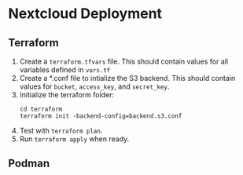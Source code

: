 # Nextcloud Deployment

## Terraform

1. Create a `terraform.tfvars` file. This should contain values for all variables defined in `vars.tf`
2. Create a *.conf file to intialize the S3 backend. This should contain values for `bucket`, `access_key`, and `secret_key`.
3. Initialize the terraform folder:  
    ``` shell
    cd terraform
    terraform init -backend-config=backend.s3.conf
4. Test with `terraform plan`.
5. Run `terraform apply` when ready.

## Podman

